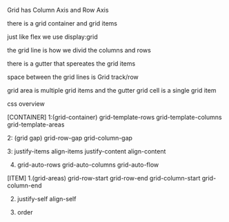 Grid has Column Axis and Row Axis

there is a grid container and grid items

just like flex we use display:grid

the grid line is how we divid the columns and rows

there is a gutter that spereates the grid items

space between the grid lines is Grid track/row

grid area is multiple grid items and the gutter
grid cell is a single grid item

css overview

[CONTAINER]
1:(grid-container)
grid-template-rows
grid-template-columns
grid-template-areas

2: (grid gap)
grid-row-gap
grid-column-gap

3:
justify-items
align-items
justify-content
align-content

4.  grid-auto-rows
    grid-auto-columns
    grid-auto-flow

[ITEM]
1.(grid-areas)
grid-row-start
grid-row-end
grid-column-start
grid-column-end

2.  justify-self
    align-self

3.  order
